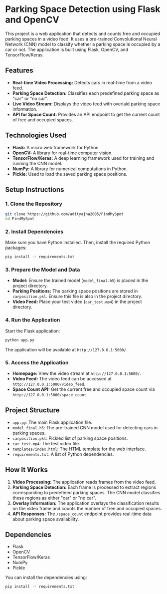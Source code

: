 # Parking Space Detection using Flask and OpenCV

This project is a web application that detects and counts free and occupied parking spaces in a video feed. It uses a pre-trained Convolutional Neural Network (CNN) model to classify whether a parking space is occupied by a car or not. The application is built using Flask, OpenCV, and TensorFlow/Keras.

## Features

- **Real-time Video Processing:** Detects cars in real-time from a video feed.
- **Parking Space Detection:** Classifies each predefined parking space as "car" or "no car".
- **Live Video Stream:** Displays the video feed with overlaid parking space information.
- **API for Space Count:** Provides an API endpoint to get the current count of free and occupied spaces.

## Technologies Used

- **Flask:** A micro web framework for Python.
- **OpenCV:** A library for real-time computer vision.
- **TensorFlow/Keras:** A deep learning framework used for training and running the CNN model.
- **NumPy:** A library for numerical computations in Python.
- **Pickle:** Used to load the saved parking space positions.

## Setup Instructions

### 1. Clone the Repository

```bash
git clone https://github.com/adityajha2005/FindMySpot
cd FindMySpot
```

### 2. Install Dependencies

Make sure you have Python installed. Then, install the required Python packages:

```bash
pip install -r requirements.txt
```

### 3. Prepare the Model and Data

- **Model:** Ensure the trained model (`model_final.h5`) is placed in the project directory.
- **Parking Positions:** The parking space positions are stored in `carposition.pkl`. Ensure this file is also in the project directory.
- **Video Feed:** Place your test video (`car_test.mp4`) in the project directory.

### 4. Run the Application

Start the Flask application:

```bash
python app.py
```

The application will be available at `http://127.0.0.1:5000/`.

### 5. Access the Application

- **Homepage:** View the video stream at `http://127.0.0.1:5000/`.
- **Video Feed:** The video feed can be accessed at `http://127.0.0.1:5000/video_feed`.
- **Space Count API:** Get the current free and occupied space count via `http://127.0.0.1:5000/space_count`.

## Project Structure

- `app.py`: The main Flask application file.
- `model_final.h5`: The pre-trained CNN model used for detecting cars in parking spaces.
- `carposition.pkl`: Pickled list of parking space positions.
- `car_test.mp4`: The test video file.
- `templates/index.html`: The HTML template for the web interface.
- `requirements.txt`: A list of Python dependencies.

## How It Works

1. **Video Processing:** The application reads frames from the video feed.
2. **Parking Space Detection:** Each frame is processed to extract regions corresponding to predefined parking spaces. The CNN model classifies these regions as either "car" or "no car".
3. **Overlay Information:** The application overlays the classification results on the video frame and counts the number of free and occupied spaces.
4. **API Responses:** The `/space_count` endpoint provides real-time data about parking space availability.

## Dependencies

- Flask
- OpenCV
- TensorFlow/Keras
- NumPy
- Pickle

You can install the dependencies using:

```bash
pip install -r requirements.txt
```

